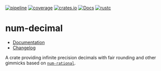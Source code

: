[![pipeline](https://gitlab.com/d-e-s-o/num-decimal/badges/master/pipeline.svg)](https://gitlab.com/d-e-s-o/num-decimal/commits/master)
[![coverage](https://gitlab.com/d-e-s-o/num-decimal/badges/master/coverage.svg)](https://gitlab.com/d-e-s-o/num-decimal/-/jobs/artifacts/master/file/kcov/kcov-merged/index.html?job=coverage:kcov)
[![crates.io](https://img.shields.io/crates/v/num-decimal.svg)](https://crates.io/crates/num-decimal)
[![Docs](https://docs.rs/num-decimal/badge.svg)](https://docs.rs/num-decimal)
[![rustc](https://img.shields.io/badge/rustc-1.42+-blue.svg)](https://blog.rust-lang.org/2020/03/12/Rust-1.42.html)

num-decimal
===========

- [Documentation][docs-rs]
- [Changelog](CHANGELOG.md)

A crate providing infinite precision decimals with fair rounding and
other gimmicks based on [`num-rational`][num-decimal].


[docs-rs]: https://docs.rs/crate/num-decimal
[num-decimal]: https://crates.io/crates/num-rational
